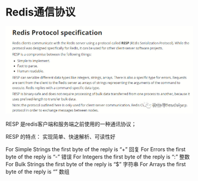 # Redis通信协议


![](../images/redis-3.jpg)

RESP 是redis客户端和服务端之前使用的一种通讯协议；

RESP 的特点：
实现简单、快速解析、可读性好

For Simple Strings the first byte of the reply is “+” 回复
For Errors the first byte of the reply is “-” 错误
For Integers the first byte of the reply is “:” 整数
For Bulk Strings the first byte of the reply is “$” 字符串
For Arrays the first byte of the reply is “” 数组
